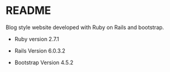 # README

Blog style website developed with Ruby on Rails and bootstrap.

* Ruby version
2.7.1
  
* Rails Version
6.0.3.2
  
* Bootstrap Version
  4.5.2